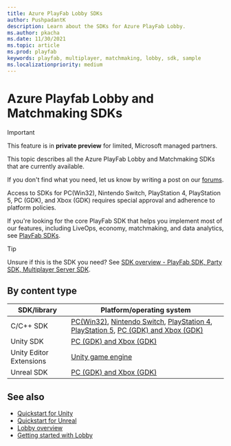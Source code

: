 ```yaml
---
title: Azure PlayFab Lobby SDKs
author: PushpadantK
description: Learn about the SDKs for Azure PlayFab Lobby.
ms.author: pkacha
ms.date: 11/30/2021
ms.topic: article
ms.prod: playfab
keywords: playfab, multiplayer, matchmaking, lobby, sdk, sample
ms.localizationpriority: medium
---
```


# Azure Playfab Lobby and Matchmaking SDKs

> [!IMPORTANT]
> This feature is in **private preview** for limited, Microsoft managed partners.

This topic describes all the Azure PlayFab Lobby and Matchmaking SDKs that are currently available.

If you don't find what you need, let us know by writing a post on our [forums](https://community.playfab.com/index.html).

Access to SDKs for PC(Win32), Nintendo Switch, PlayStation 4, PlayStation 5, PC (GDK), and Xbox (GDK) requires special approval and adherence to platform policies.

If you're looking for the core PlayFab SDK that helps you implement most of our features, including LiveOps, economy, matchmaking, and data analytics, see [PlayFab SDKs](../../../../sdks/playfab-sdk-intro.md).

> [!Tip]
> Unsure if this is the SDK you need? See [SDK overview - PlayFab SDK, Party SDK, Multiplayer Server SDK](../../../../sdks/sdk-overview.md).

## By content type

| SDK/library| Platform/operating system|
|------------|--------------------------|
| C/C++ SDK  | [PC(Win32)](https://dev.azure.com/PlayFabPrivate/GDK/_packaging?_a=feed&feed=GDKGeneral), [Nintendo Switch](https://dev.azure.com/PlayFabPrivate/Switch/_packaging?_a=feed&feed=SwitchGeneral), [PlayStation 4](https://dev.azure.com/PlayFabPrivate/PS4/_packaging?_a=feed&feed=PS4General), [PlayStation 5](https://dev.azure.com/PlayFabPrivate/PS5/_packaging?_a=feed&feed=PS5General), [PC (GDK) and Xbox (GDK)](https://dev.azure.com/PlayFabPrivate/GDK/_packaging?_a=feed&feed=GDKGeneral)|
| Unity SDK  | [PC (GDK) and Xbox (GDK)](https://dev.azure.com/PlayFabPrivate/GDK/_git/PlayFabMultiplayerUnityGDK)|
| Unity Editor Extensions | [Unity game engine](https://github.com/PlayFab/UnityEditorExtensions/releases)|
| Unreal SDK |[PC (GDK) and Xbox (GDK)](https://dev.azure.com/PlayFabPrivate/GDK/_git/PlayFabOSSUnrealGDK)|

## See also

* [Quickstart for Unity](multiplayer-unity-sdk-getting-started.md)
* [Quickstart for Unreal](../../networking/party-unreal-engine-oss-quickstart.md)
* [Lobby overview](../index.md)
* [Getting started with Lobby](../lobby-getting-started.md)